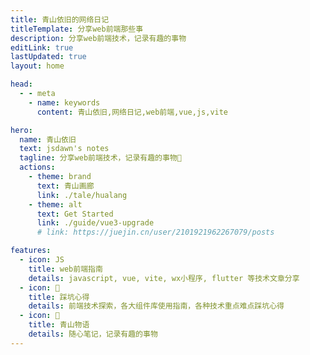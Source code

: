 ```yaml
---
title: 青山依旧的网络日记
titleTemplate: 分享web前端那些事
description: 分享web前端技术，记录有趣的事物
editLink: true
lastUpdated: true
layout: home

head:
  - - meta
    - name: keywords
      content: 青山依旧,网络日记,web前端,vue,js,vite

hero:
  name: 青山依旧
  text: jsdawn's notes
  tagline: 分享web前端技术，记录有趣的事物🤔
  actions:
    - theme: brand
      text: 青山画廊
      link: ./tale/hualang
    - theme: alt
      text: Get Started
      link: ./guide/vue3-upgrade
      # link: https://juejin.cn/user/2101921962267079/posts

features:
  - icon: JS
    title: web前端指南
    details: javascript, vue, vite, wx小程序, flutter 等技术文章分享
  - icon: 📒
    title: 踩坑心得
    details: 前端技术探索，各大组件库使用指南，各种技术重点难点踩坑心得
  - icon: 🤔
    title: 青山物语
    details: 随心笔记，记录有趣的事物
---
```


<script setup>
import NTBadge  from './components/NTBadge.vue'
</script>

<NTBadge/>
